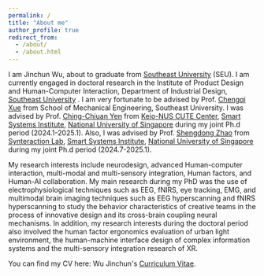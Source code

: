 ```yaml
---
permalink: /
title: "About me"
author_profile: true
redirect_from: 
  - /about/
  - /about.html
---
```

I am Jinchun Wu, about to graduate from [Southeast University]([url](https://www.seu.edu.cn/)) (SEU). I am currently engaged in doctoral research in the Institute of Product Design and Human-Computer Interaction, Department of Industrial Design, [Southeast University]([url](https://www.seu.edu.cn/)) . I am very fortunate to be advised by Prof. [Chengqi Xue]([url](https://me.seu.edu.cn/xcq/list.htm)) from School of Mechanical Engineering, Southeast University. I was advised by Prof. [Ching-Chiuan Yen]([url](https://discovery.nus.edu.sg/960-chingchiuan-yen)) from [Keio-NUS CUTE Center]([url](https://cutecenter.nus.edu.sg/)), [Smart Systems Institute]([url](https://ssi.nus.edu.sg/#world)), [National University of Singapore]([url](https://nus.edu.sg/)) during my joint Ph.d period (2024.1-2025.1). Also, I was advised by Prof. [Shengdong Zhao]([url](https://shengdongzhao.com/)) from [Synteraction Lab]([url](https://synteraction.org/)), [Smart Systems Institute]([url](https://ssi.nus.edu.sg/#world)), [National University of Singapore]([url](https://nus.edu.sg/)) during my joint Ph.d period (2024.7-2025.1).

My research interests include neurodesign, advanced Human-computer interaction, multi-modal and multi-sensory integration, Human factors, and Human-AI collaboration. My main research during my PhD was the use of electrophysiological techniques such as EEG, fNIRS, eye tracking, EMG, and multimodal brain imaging techniques such as EEG hyperscanning and fNIRS hyperscanning to study the behavior characteristics of creative teams in the process of innovative design and its cross-brain coupling neural mechanisms. In addition, my research interests during the doctoral period also involved the human factor ergonomics evaluation of urban light environment, the human-machine interface design of complex information systems and the multi-sensory integration research of XR.


You can find my CV here: Wu Jinchun's [Curriculum Vitae](assets/Curriculum_Vitae.pdf).


